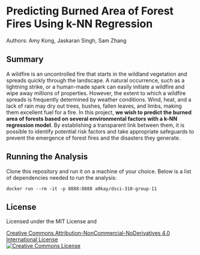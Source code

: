 # Predicting Burned Area of Forest Fires Using k-NN Regression

Authors: Amy Kong, Jaskaran Singh, Sam Zhang

## Summary

A wildfire is an uncontrolled fire that starts in the wildland vegetation and spreads quickly through the landscape. A natural occurrence, such as a lightning strike, or a human-made spark can easily initiate a wildfire and wipe away millions of properties. However, the extent to which a wildfire spreads is frequently determined by weather conditions. Wind, heat, and a lack of rain may dry out trees, bushes, fallen leaves, and limbs, making them excellent fuel for a fire. In this project, **we wish to predict the burned area of forests based on several environmental factors with a k-NN regression model**. By establishing a transparent link between them, it is possible to identify potential risk factors and take appropriate safeguards to prevent the emergence of forest fires and the disasters they generate.

## Running the Analysis
Clone this repository and run it on a machine of your choice. Below is a list of dependencies needed to run the analysis:
```
docker run --rm -it -p 8888:8888 a0kay/dsci-310-group-11
```

## License 
Licensed under the MIT License and

<a rel="license" href="http://creativecommons.org/licenses/by-nc-nd/4.0/">Creative Commons Attribution-NonCommercial-NoDerivatives 4.0 International License</a><br />
<a rel="license" href="http://creativecommons.org/licenses/by-nc-nd/4.0/"><img alt="Creative Commons License" style="border-width:0" src="https://i.creativecommons.org/l/by-nc-nd/4.0/88x31.png" /></a><br />






